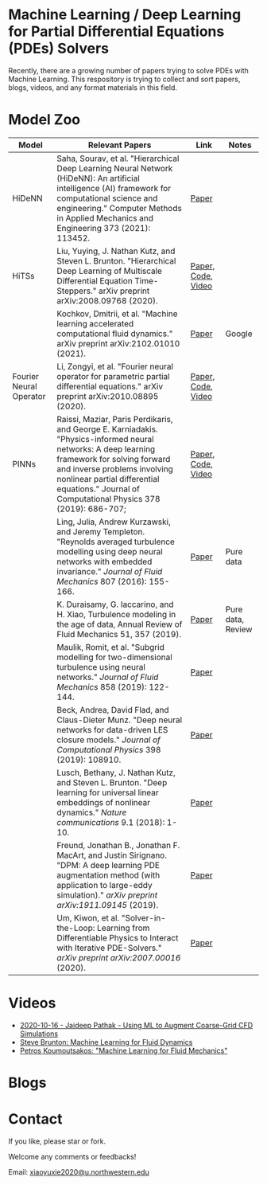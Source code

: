# Machine Learning / Deep Learning for Partial Differential Equations (PDEs) Solvers

Recently, there are a growing number of papers trying to solve PDEs with Machine Learning. This respository is trying to collect and sort papers, blogs, videos, and any format materials in this field.

# Model Zoo

| Model                   | Relevant Papers                                              | Link                                                         | Notes             |
| ----------------------- | ------------------------------------------------------------ | ------------------------------------------------------------ | ----------------- |
| HiDeNN                  | Saha, Sourav, et al. "Hierarchical Deep Learning Neural Network (HiDeNN): An artificial intelligence (AI) framework for computational science and engineering." Computer Methods in Applied Mechanics and Engineering 373 (2021): 113452. | [Paper](https://www.sciencedirect.com/science/article/pii/S004578252030637X) |                   |
| HiTSs                   | Liu, Yuying, J. Nathan Kutz, and Steven L. Brunton. "Hierarchical Deep Learning of Multiscale Differential Equation Time-Steppers." arXiv preprint arXiv:2008.09768 (2020). | [Paper](http://arxiv.org/abs/2102.01010), [Code](https://github.com/luckystarufo/multiscale_HiTS), [Video](https://www.youtube.com/watch?v=Jfl3dIlSTrU) |                   |
|                         | Kochkov, Dmitrii, et al. "Machine learning accelerated computational fluid dynamics." arXiv preprint arXiv:2102.01010 (2021). | [Paper](http://arxiv.org/abs/2102.01010)                     | Google            |
| Fourier Neural Operator | Li, Zongyi, et al. "Fourier neural operator for parametric partial differential equations." arXiv preprint arXiv:2010.08895 (2020). | [Paper](https://arxiv.org/abs/2010.08895), [Code](https://github.com/zongyi-li/fourier_neural_operator), [Video](https://www.youtube.com/watch?v=IaS72aHrJKE) |                   |
| PINNs                   | Raissi, Maziar, Paris Perdikaris, and George E. Karniadakis. "Physics-informed neural networks: A deep learning framework for solving forward and inverse problems involving nonlinear partial differential equations." Journal of Computational Physics 378 (2019): 686-707; | [Paper](https://www.sciencedirect.com/science/article/pii/S0021999118307125?casa_token=LpL_wvHQ4CIAAAAA:9xVIgdgQV8GJnbMHbNvP7Kv_gMncbyvEcVFUQI16hhdexW6B7Mzx03LJC4QSr9txfUZ3kI2OEQ), [Code](https://github.com/maziarraissi/PINNs), [Video](https://www.youtube.com/watch?v=ewaIDXjmRJAhttps://www.youtube.com/watch?v=ewaIDXjmRJA) |                   |
|                         | Ling, Julia, Andrew Kurzawski, and Jeremy Templeton. "Reynolds averaged turbulence modelling using deep neural networks with embedded invariance." *Journal of Fluid Mechanics* 807 (2016): 155-166. | [Paper](https://www.cambridge.org/core/journals/journal-of-fluid-mechanics/article/reynolds-averaged-turbulence-modelling-using-deep-neural-networks-with-embedded-invariance/0B280EEE89C74A7BF651C422F8FBD1EB) | Pure data         |
|                         | K. Duraisamy, G. Iaccarino, and H. Xiao, Turbulence modeling in the age of data, Annual Review of Fluid Mechanics 51, 357 (2019). | [Paper](https://www.annualreviews.org/doi/abs/10.1146/annurev-fluid-010518-040547?casa_token=7LvRzlm9it8AAAAA:Fa4hR567KaYqPjKY60YzhlfxiPjg2vsQypN49usrW2ero3lYpVWjIDtq7UObUq3KYvEszTmNYnzs) | Pure data, Review |
|                         | Maulik, Romit, et al. "Subgrid modelling for two-dimensional turbulence using neural networks." *Journal of Fluid Mechanics* 858 (2019): 122-144. | [Paper](https://www.cambridge.org/core/journals/journal-of-fluid-mechanics/article/subgrid-modelling-for-twodimensional-turbulence-using-neural-networks/10EDED1AEAA52C35F3E3A3BB6DC218C1) |                   |
|                         | Beck, Andrea, David Flad, and Claus-Dieter Munz. "Deep neural networks for data-driven LES closure models." *Journal of Computational Physics* 398 (2019): 108910. | [Paper](https://www.sciencedirect.com/science/article/pii/S0021999119306151?casa_token=U_vDCbpgaBQAAAAA:c7WGYiEprQZkdOUhMJaMO4o0qjhklsjLl8ApCjdqsjA4mt-pHTIySAIGcUELOn6Zr6ggOAwoQQ) |                   |
|                         | Lusch, Bethany, J. Nathan Kutz, and Steven L. Brunton. "Deep learning for universal linear embeddings of nonlinear dynamics." *Nature communications* 9.1 (2018): 1-10. | [Paper](https://www.nature.com/articles/s41467-018-07210-0)  |                   |
|                         | Freund, Jonathan B., Jonathan F. MacArt, and Justin Sirignano. "DPM: A deep learning PDE augmentation method (with application to large-eddy simulation)." *arXiv preprint arXiv:1911.09145* (2019). | [Paper](https://arxiv.org/abs/1911.09145https://arxiv.org/abs/1911.09145) |                   |
|                         | Um, Kiwon, et al. "Solver-in-the-Loop: Learning from Differentiable Physics to Interact with Iterative PDE-Solvers." *arXiv preprint arXiv:2007.00016* (2020). | [Paper](https://arxiv.org/abs/2007.00016)                    |                   |

# Videos
- [2020-10-16 - Jaideep Pathak - Using ML to Augment Coarse-Grid CFD Simulations](https://www.youtube.com/watch?v=2Ab-8xTI89c)
- [Steve Brunton: Machine Learning for Fluid Dynamics](https://www.youtube.com/watch?v=20vB4MzAbCwv)
- [Petros Koumoutsakos: "Machine Learning for Fluid Mechanics"](https://www.youtube.com/watch?v=gv20VsKqgpc)

# Blogs

# Contact
If you like, please star or fork.

Welcome any comments or feedbacks!

Email: xiaoyuxie2020@u.northwestern.edu

